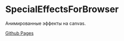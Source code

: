 # SpecialEffectsForBrowser
Анимированные эффекты на canvas.

<a href="https://grzdrz.github.io/SpecialEffectsForBrowser/"><p>Github Pages</p></a>